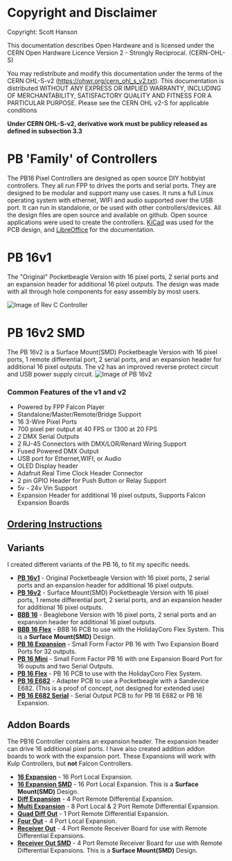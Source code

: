 # Copyright and Disclaimer
Copyright: Scott Hanson

This documentation describes Open Hardware and is licensed under the CERN Open Hardware Licence Version 2 - Strongly Reciprocal. (CERN-OHL-S)

You may redistribute and modify this documentation under the terms of the CERN OHL-S-v2 (https://ohwr.org/cern_ohl_s_v2.txt). This documentation is distributed WITHOUT ANY EXPRESS OR IMPLIED WARRANTY, INCLUDING OF MERCHANTABILITY, SATISFACTORY QUALITY AND FITNESS FOR A PARTICULAR PURPOSE. Please see the CERN OHL v2-S for applicable conditions

**Under CERN OHL-S-v2, derivative work must be publicy released as defined in subsection 3.3**

# PB 'Family' of Controllers

The PB16 Pixel Controllers are designed as open source DIY hobbyist controllers. 
They all run FPP to drives the ports and serial ports. 
They are designed to be modular and support many use cases. It runs a full Linux operating system with ethernet, WIFI and audio supported over the USB port. It can run in standalone, or be used with other controllers/devices. All the design files are open source and available on github. Open source applications were used to create the controllers. [KiCad](http://kicad.org/) was used for the PCB design, and [LibreOffice](https://www.libreoffice.org/) for the documentation.

# PB 16v1
The "Original" Pocketbeagle Version with 16 pixel ports, 2 serial ports and an expansion header for additional 16 pixel outputs.
The design was made with all through hole components for easy assembly by most users.

![Image of Rev C Controller](https://github.com/computergeek1507/PB_16/raw/master/PB_16_rev_C.jpg)

# PB 16v2 SMD
The PB 16v2 is a Surface Mount(SMD) Pocketbeagle Version with 16 pixel ports, 1 remote differential port, 2 serial ports, and an expansion header for additional 16 pixel outputs. The v2 has an improved reverse protect circuit and USB power supply circuit.
![Image of PB 16v2](https://github.com/computergeek1507/PB_16/raw/master/PB_16v2_SMD/Real_PB_16v2.jpg)

### Common Features of the v1 and v2
* Powered by FPP Falcon Player
* Standalone/Master/Remote/Bridge Support
* 16 3-Wire Pixel Ports
* 700 pixel per output at 40 FPS or 1300 at 20 FPS
* 2 DMX Serial Outputs
* 2 RJ-45 Connectors with DMX/LOR/Renard Wiring Support
* Fused Powered DMX Output
* USB port for Ethernet,WIFI, or Audio
* OLED Display header
* Adafruit Real Time Clock Header Connector
* 2 pin GPIO Header for Push Button or Relay Support
* 5v - 24v Vin Support
* Expansion Header for additional 16 pixel outputs, Supports Falcon Expansion Boards

## [Ordering Instructions](https://github.com/computergeek1507/PB_16/blob/master/JLC_PCB.md)

## Variants
I created different variants of the PB 16, to fit my specific needs.
* [**PB 16v1**](PB_16v1/README.md) - Original Pocketbeagle Version with 16 pixel ports, 2 serial ports and an expansion header for additional 16 pixel outputs.
* [**PB 16v2**](PB_16v2_SMD/README.md) - Surface Mount(SMD) Pocketbeagle Version with 16 pixel ports, 1 remote differential port, 2 serial ports, and an expansion header for additional 16 pixel outputs.
* [**BBB 16**](BBB_16/README.md) - Beaglebone Version with 16 pixel ports, 2 serial ports and an expansion header for additional 16 pixel outputs.
* [**BBB 16 Flex**](BBB_16_Flex/README.md) - BBB 16 PCB to use with the HolidayCoro Flex System. This is a **Surface Mount(SMD)** Design.
* [**PB 16 Expansion**](PB_16_Expansion/README.md) - Small Form Factor PB 16 with Two Expansion Board Ports for 32 outputs.
* [**PB 16 Mini**](PB_16_Mini/README.md) - Small Form Factor PB 16 with one Expansion Board Port for 16 ouputs and two Serial Outputs.
* [**PB 16 Flex**](PB_16_Flex/README.md) - PB 16 PCB to use with the HolidayCoro Flex System.
* [**PB 16 E682**](PB_16_E682/README.md) - Adapter PCB to use a Pocketbeagle with a Sandevice E682. (This is a proof of concept, not designed for extended use)
* [**PB 16 E682 Serial**](PB_16_E682_Serial/README.md) - Serial Output PCB to for PB 16 E682 or PB 16 Expansion.

## Addon Boards

The PB16 Controller contains an expansion header. The expansion header can drive 16 additional pixel ports. I have also created addition addon boards to work with the expansion port. These Expansions will work with Kulp Controllers, but **not** Falcon Controllers.

* [**16 Expansion**](16_Expansion/README.md) - 16 Port Local Expansion.
* [**16 Expansion SMD**](16_Expansion_SMD/README.md) - 16 Port Local Expansion. This is a **Surface Mount(SMD)** Design.
* [**Diff Expansion**](Diff_Expansion/README.md) - 4 Port Remote Differential Expansion.
* [**Multi Expansion**](Multi_Expansion/README.md) - 8 Port Local & 2 Port Remote Differential Expansion.
* [**Quad Diff Out**](Quad_Diff_Out/README.md) - 1 Port Remote Differential Expansion.
* [**Four Out**](Four_Out/README.md) - 4 Port Local Expansion.
* [**Receiver Out**](Receiver_Out/README.md) - 4 Port Remote Receiver Board for use with Remote Differential Expansions.
* [**Receiver Out SMD**](Receiver_Out_SMD/README.md) - 4 Port Remote Receiver Board for use with Remote Differential Expansions. This is a **Surface Mount(SMD)** Design.
